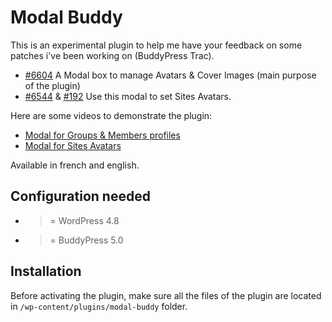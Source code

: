 Modal Buddy
===========

This is an experimental plugin to help me have your feedback on some patches i've been working on (BuddyPress Trac).
- [#6604](https://buddypress.trac.wordpress.org/ticket/6604) A Modal box to manage Avatars & Cover Images (main purpose of the plugin)
- [#6544](https://buddypress.trac.wordpress.org/ticket/6544) & [#192](https://buddypress.trac.wordpress.org/ticket/192) Use this modal to set Sites Avatars.

Here are some videos to demonstrate the plugin:
- [Modal for Groups & Members profiles](https://vimeo.com/138356216)
- [Modal for Sites Avatars](https://vimeo.com/143306220)

Available in french and english.

Configuration needed
--------------------

+ >= WordPress 4.8
+ >= BuddyPress 5.0

Installation
------------

Before activating the plugin, make sure all the files of the plugin are located in `/wp-content/plugins/modal-buddy` folder.
